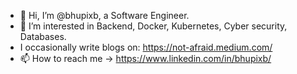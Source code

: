 - 👋 Hi, I’m @bhupixb, a Software Engineer.
- 👀 I’m interested in Backend, Docker, Kubernetes, Cyber security, Databases.
- I occasionally write blogs on: https://not-afraid.medium.com/
- 📫 How to reach me -> https://www.linkedin.com/in/bhupixb/

<!---
bhupixb/bhupixb is a ✨ special ✨ repository because its `README.md` (this file) appears on your GitHub profile.
You can click the Preview link to take a look at your changes.
--->
